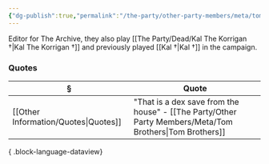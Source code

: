 ```yaml
---
{"dg-publish":true,"permalink":"/the-party/other-party-members/meta/tom-brothers/","tags":["Player"],"updated":"2025-08-30T10:53:26.779+01:00"}
---
```


Editor for The Archive, they also play [[The Party/Dead/Kal The Korrigan †\|Kal The Korrigan †]] and previously played [[Kal †\|Kal †]] in the campaign.

### Quotes
| §                                       | Quote                                                  |
| --------------------------------------- | ------------------------------------------------------ |
| [[Other Information/Quotes\|Quotes]] | "That is a dex save from the house" - [[The Party/Other Party Members/Meta/Tom Brothers\|Tom Brothers]] |

{ .block-language-dataview}